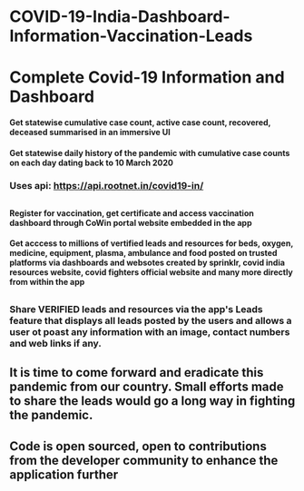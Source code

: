 # COVID-19-India-Dashboard-Information-Vaccination-Leads
# Complete Covid-19 Information and Dashboard

#### Get statewise cumulative case count, active case count, recovered, deceased summarised in an immersive UI
#### Get statewise daily history of the pandemic with cumulative case counts on each day dating back to 10 March 2020

### Uses api: <https://api.rootnet.in/covid19-in/>

##

#### Register for vaccination, get certificate and access vaccination dashboard through CoWin portal website embedded in the app
#### Get acccess to millions of vertified leads and resources for beds, oxygen, medicine, equipment, plasma, ambulance and food posted on trusted platforms via dashboards and websotes created by sprinklr, covid india resources website, covid fighters official website and many more directly from within the app

##

### Share VERIFIED leads and resources via the app's Leads feature that displays all leads posted by the users and allows a user ot poast any information with an image, contact numbers and web links if any.

## It is time to come forward and eradicate this pandemic from our country. Small efforts made to share the leads would go a long way in fighting the pandemic.

## Code is open sourced, open to contributions from the developer community to enhance the application further
